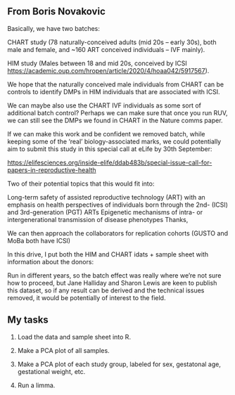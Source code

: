## From Boris Novakovic

Basically, we have two batches:

CHART study (78 naturally-conceived adults (mid 20s – early 30s), both male and female, and ~160 ART
conceived individuals – IVF mainly).

HIM study (Males between 18 and mid 20s, conceived by ICSI
https://academic.oup.com/hropen/article/2020/4/hoaa042/5917567).
 
We hope that the naturally conceived male individuals from CHART can be controls to identify DMPs in
HIM individuals that are associated with ICSI.

We can maybe also use the CHART IVF individuals as some sort of additional batch control?
Perhaps we can make sure that once you run RUV, we can still see the DMPs we found in CHART in the
Nature comms paper.

If we can make this work and be confident we removed batch, while keeping some of the ‘real’ 
biology-associated marks, we could potentially aim to submit this study in this special call at eLife
by 30th September:

https://elifesciences.org/inside-elife/ddab483b/special-issue-call-for-papers-in-reproductive-health

Two of their potential topics that this would fit into:

Long-term safety of assisted reproductive technology (ART) with an emphasis on health perspectives of individuals born through the 2nd- (ICSI) and 3rd-generation (PGT) ARTs
Epigenetic mechanisms of intra- or intergenerational transmission of disease phenotypes
Thanks,

We can then approach the collaborators for replication cohorts (GUSTO and MoBa both have ICSI)

In this drive, I put both the HIM and CHART idats + sample sheet with information about the donors:

Run in different years, so the batch effect was really where we’re not sure how to proceed, but Jane
Halliday and Sharon Lewis are keen to publish this dataset, so if any result can be derived and the
technical issues removed, it would be potentially of interest to the field.

## My tasks

1. Load the data and sample sheet into R.

2. Make a PCA plot of all samples.

3. Make a PCA plot of each study group, labeled for sex, gestatonal age, gestational weight, etc.

4. Run a limma.
